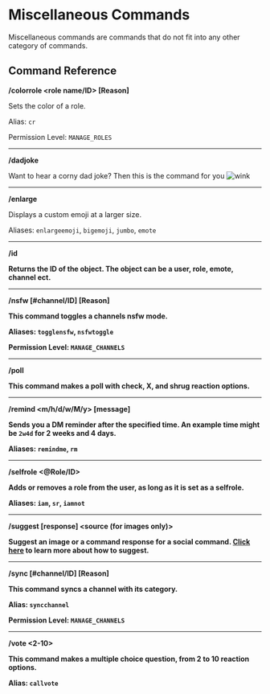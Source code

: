 # Miscellaneous Commands

Miscellaneous commands are commands that do not fit into any other category of commands.

## Command Reference

**/colorrole <role name/ID> <hex code> [Reason]**

Sets the color of a role.

Alias: `cr`

Permission Level: `MANAGE_ROLES`

---------

**/dadjoke**

Want to hear a corny dad joke? Then this is the command for you <img class="emoji" alt="wink" src="https://cdn.discordapp.com/emojis/706248912809230508.png?v=1">

---------

**/enlarge <emoji>**

Displays a custom emoji at a larger size.

Aliases: `enlargeemoji`, `bigemoji`, `jumbo`, `emote`

---------

**/id <Object>**

Returns the ID of the object. The object can be a user, role, emote, channel ect.

---------

**/nsfw [#channel/ID] [Reason]**

This command toggles a channels nsfw mode.

Aliases: `togglensfw`, `nsfwtoggle`

Permission Level: `MANAGE_CHANNELS`

---------

**/poll <poll>**

This command makes a poll with check, X, and shrug reaction options.

---------

**/remind <m/h/d/w/M/y> [message]**

Sends you a DM reminder after the specified time. An example time might be `2w4d` for 2 weeks and 4 days.

Aliases: `remindme`, `rm`

---------

**/selfrole <@Role/ID>**

Adds or removes a role from the user, as long as it is set as a selfrole.

Aliases: `iam`, `sr`, `iamnot`

---------

**/suggest [response] <category> <link or response> <source (for images only)>**

Suggest an image or a command response for a social command. [Click here](https://kettu.cc/docs/Guides/Suggesting) to learn more about how to suggest.

---------

**/sync [#channel/ID] [Reason]**

This command syncs a channel with its category.

Alias: `syncchannel`

Permission Level: `MANAGE_CHANNELS`

---------

**/vote <2-10> <vote here>**

This command makes a multiple choice question, from 2 to 10 reaction options.

Alias: `callvote`
